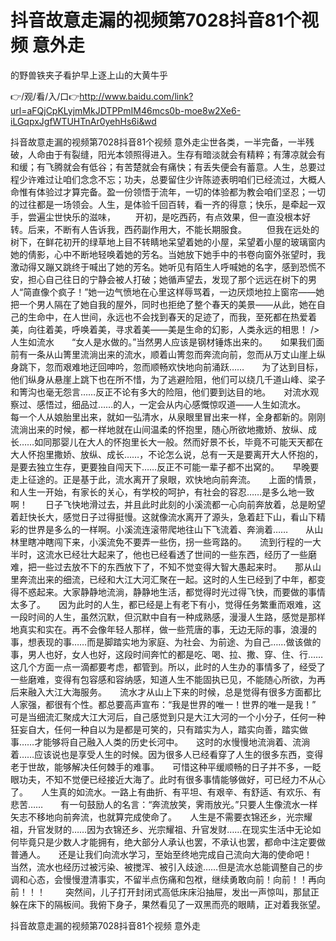 # 抖音故意走漏的视频第7028抖音81个视频 意外走
的野兽铁夹子看护早上逐上山的大黄牛乎

👉/观/看/入/口👉http://www.baidu.com/link?url=aFQjCpKLyjmMkJDTPPmIM46mcs0b-moe8w2Xe6-iLGqpxJgfWTUHTnAr0yehHs6i&wd

抖音故意走漏的视频第7028抖音81个视频 意外走尘世各类，一半完备，一半残破，人命由于有裂缝，阳光本领照得进入。生存有暗淡就会有精粹；有薄凉就会有和缓；有飞腾就会有低谷；有苦楚就会有痛快；有丢失便会有蓄意。人生，总要过程少许难过让咱们念念不忘；功夫，总要留住少许陈迹表明咱们已经流过，大概人命惟有体验过才算完备。盈一份领悟于流年，一切的体验都为教会咱们坚忍；一切的过往都是一场领会。人生，是体验千回百转，看一齐的得意；快乐，是牵起一双手，尝遍尘世快乐的滋味，
　　开初，是吃西药，有点效果，但一直没根本好转。后来，不断有人告诉我，西药副作用大，不能长期服食。
　　但我在远处的树下，在鲜花初开的绿草地上目不转睛地呆望着她的小屋，呆望着小屋的玻璃窗内她的倩影，心中不断地轻唤着她的芳名。当她放下她手中的书卷向窗外张望时，我激动得又蹦又跳终于喊出了她的芳名。她听见有陌生人呼喊她的名字，感到恐慌不安，担心自己往日的宁静会被人打破；她循声望去，发现了那个远远在树下的男人“简直像个疯子！”她一边气愤地在心里这样辱骂着，一边厌烦地拉上窗帘——她把一个男人隔在了她自我的屋外，同时也拒绝了整个春天的美景——从此，她在自己的生命中，在人世间，永远也不会找到春天的足迹了，而我，至死都在热爱着美，向往着美，呼唤着美，寻求着美——美是生命的幻影，人类永远的相思！
/>人生如流水　　“女人是水做的。”当然男人应该是钢材锤炼出来的。　　如果我们面前有一条从山箐里流淌出来的流水，顺着山箐忽而奔流向前，忽而从万丈山崖上纵身跳下，忽而艰难地迂回呻吟，忽而顺畅欢快地向前涌跃……　　为了达到目标，他们纵身从悬崖上跳下也在所不惜，为了逃避险阻，他们可以绕几千道山峰、梁子和箐沟也毫无怨言……反正不论有多大的险阻，他们要到达目的地。　　对流水观察过、感悟过，细品过……的人，一定会从内心感慨惊叹道——人生如流水。　　每一个人从娘胎里出来，就如一弘清水，从泉眼里冒出来一样，全身都新的。刚刚流淌出来的时候，都一样地就在山间温柔的怀抱里，随心所欲地撒娇、放纵、成长……如同那婴儿在大人的怀抱里长大一般。然而好景不长，毕竟不可能天天都在大人怀抱里撒娇、放纵、成长……，不论怎么说，总有一天是要离开大人怀抱的，是要去独立生存，更要独自闯天下……反正不可能一辈子都不出窝的。　　早晚要走上征途的。正是基于此，流水离开了泉眼，欢快地向前奔流。　　上面的情景，和人生一开始，有家长的关心，有学校的呵护，有社会的容忍……是多么地一致啊！　　日子飞快地滑过去，并且此时此刻的小溪流都一心向前奔放着，总是盼望着赶快长大，感觉日子过得挺慢。这就像流水离开了源头，急着赶下山，看山下精彩的世界是多么的一样啊。小溪流连滚带爬地往山下飞流着、奔淌着……　　从山林里瞎冲瞎闯下来，小溪流免不要弄一些伤，拐一些弯路的。　　流到行程的一大半时，这流水已经壮大起来了，他也已经看透了世间的一些东西，经历了一些磨难，把一些过去放不下的东西放下了，不知不觉变得大智大愚起来时。　　那从山里奔流出来的细流，已经和大江大河汇聚在一起。这时的人生已经到了中年，都变得不惑起来。大家静静地流淌，静静地生活，都觉得时光过得飞快，而要做的事情太多了。　　因为此时的人生，都已经是上有老下有小，觉得任务繁重而艰难，这一段时间的人生，虽然沉默，但沉默中自有一种成熟感，漫漫人生路，感觉是那样地真实和实在。再不会像年轻人那样，做一些荒唐的事，无边无际的事，浪漫的事，想表现的事……而是脚踏实地为家庭、为社会、为前途、为自己……做该做的事，男人也好，女人也好，这段时间奔忙的都是吃、喝、拉、撒、穿、住、行……这几个方面一点一滴都要考虑，都管到。所以，此时的人生办的事情多了，经受了一些磨难，变得有包容感和容纳感，知道人生不能固执已见，不能随心所欲，为再后来融入大江大海服务。　　流水才从山上下来的时候，总是觉得有很多方面都比人家强，都很有个性。都总要高声宣布：“我是世界的唯一！世界的唯一是我！”　　可是当细流汇聚成大江大河后，自己感觉到只是大江大河的一个小分子，任何一种狂妄自大，任何一种自以为是都是可笑的，只有踏实为人，踏实向善，踏实做事……才能够将自己融入人类的历史长河中。　　这时的水慢慢地流淌着、流淌着……应该说也是享受人生的时候。因为很多人已经看穿了人生的很多东西，变得老于世故，能够解决任何棘手的难事。　　可惜这种平缓顺畅的日子并不多，一眨眼功夫，不知不觉便已经接近大海了。此时有很多事情能够做好，可已经力不从心了。　　人生真的如流水。一路上有曲折、有平坦、有艰辛、有舒适、有欢乐、有悲苦……　　有一句鼓励人的名言：“奔流放笑，霁雨放光。”只要人生像流水一样矢志不移地向前奔流，也就算完成使命了。　　人生是不需要衣锦还乡，光宗耀祖，升官发财的……因为衣锦还乡、光宗耀祖、升官发财……在现实生活中无论如何毕竟只是少数人才能拥有，绝大部分人承认也罢，不承认也罢，都命中注定要做普通人。　　还是让我们向流水学习，至始至终地完成自己流向大海的使命吧！　　当然，流水也经历过被污染、被搅浑、被引入歧途……但是流水总能调整自己的步调和心态，会慢慢澄清事实，不留半点伤痛和包袱，继续勇敢向前！向前！！再向前！！！
　　突然间，儿子打开封闭式高低床床沿抽屉，发出一声惊叫，那鼠正躲在床下的隔板间。我俯下身子，果然看见了一双黑而亮的眼睛，正对着我张望。

抖音故意走漏的视频第7028抖音81个视频 意外走

